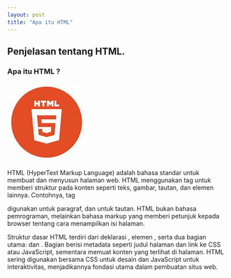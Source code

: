 ```yaml
---
layout: post
title: "Apa itu HTML"
---
```


## Penjelasan tentang HTML.

### Apa itu HTML ?

![Logo HTML](/assets/images/logo_htmll.jpeg)

HTML (HyperText Markup Language) adalah bahasa standar untuk membuat dan menyusun halaman web. HTML menggunakan tag untuk memberi struktur pada konten seperti teks, gambar, tautan, dan elemen lainnya. Contohnya, tag <p> digunakan untuk paragraf, dan <a> untuk tautan. HTML bukan bahasa pemrograman, melainkan bahasa markup yang memberi petunjuk kepada browser tentang cara menampilkan isi halaman.

Struktur dasar HTML terdiri dari deklarasi <!DOCTYPE html>, elemen <html>, serta dua bagian utama: <head> dan <body>. Bagian <head> berisi metadata seperti judul halaman dan link ke CSS atau JavaScript, sementara <body> memuat konten yang terlihat di halaman. HTML sering digunakan bersama CSS untuk desain dan JavaScript untuk interaktivitas, menjadikannya fondasi utama dalam pembuatan situs web.